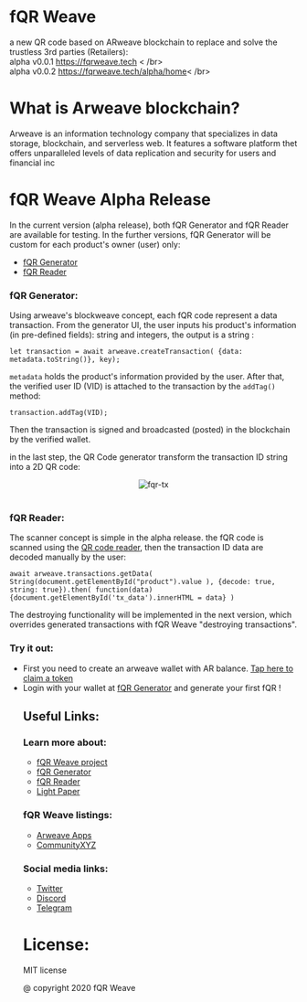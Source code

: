 # fQR Weave
a new QR code based on ARweave blockchain to replace and solve the trustless 3rd parties (Retailers): 
<br>alpha v0.0.1 https://fqrweave.tech < /br>
<br>alpha v0.0.2 https://fqrweave.tech/alpha/home< /br>

<h1>What is Arweave blockchain?</h1>
<p>Arweave is an information technology company that specializes in data storage, blockchain, and serverless web. It features a software platform thet offers unparalleled levels of data replication and security for users and financial inc</p>

<h1>fQR Weave Alpha Release</h1>
<p>In the current version (alpha release), both fQR Generator and fQR Reader are available for testing. In the further versions, fQR Generator will be custom for each
product's owner (user) only:</p>
<ul>
  <li> <a href="https://hjyckowqnnzrgirl3sqwz65youx2t75fsaojrea2odcjos5xjf3q.arweave.net/OnAlOtBrcxMiK9yhbPu4dS-p_6WQHJiQGnDEl0u3SXc">fQR Generator</a> </li>
  <li> <a href="https://ahuakhbrcivsfiiwvukizwxihgtm7voycntibfrtog2a53oeajba.arweave.net/AegFHDESKyKhFq0UjNroOabP1dgTZoCWM3G0Du3EAkI">fQR Reader</a> </li>
</ul>

 <h3>fQR Generator:</h3>
 Using arweave's blockweave concept, each fQR code represent a data transaction. From the generator UI, the user inputs his product's information (in pre-defined fields): string and integers, the output is a string :


`let transaction = await arweave.createTransaction( {data: metadata.toString()}, key);`

`metadata` holds the product's information provided by the user. After that, the verified user ID (VID) is attached to the transaction by the `addTag()` method:

`transaction.addTag(VID);`

Then the transaction is signed and broadcasted (posted) in the blockchain by the verified wallet.

in the last step, the QR Code generator transform the transaction ID string into a 2D QR code:

  <center><img src="https://i.ibb.co/P4jJbyL/fqr-tx.png" alt="fqr-tx" border="0"></center><br>

<h3>fQR Reader:</h3>
The scanner concept is simple in the alpha release. the fQR code is scanned using the <a href="https://github.com/wojak-frog/ARweave-fQR/blob/master/fqrReader/bundle.js">QR code reader</a>, then the transaction ID data are decoded manually by the user:

  `await arweave.transactions.getData( String(document.getElementById("product").value ), {decode: true, string: true}).then( function(data) {document.getElementById('tx_data').innerHTML = data} )`
  
The destroying functionality will be implemented in the next version, which overrides generated transactions with fQR Weave "destroying transactions".

<h3>Try it out:</h3>
<ul>
  <li>First you need to create an arweave wallet with AR balance. <a href="https://www.arweave.org/wallet">Tap here to claim a token</a></li>
  <li>Login with your wallet at <a href="https://chko2ym6yzz34hzmtt6mycaozsese5cgqkhwbupw7xillsm5qm4a.arweave.net/EdTtYZ7Gc74fLJz8zAgOzIkidEaCj2DR9v3Qtcmdgzg">fQR Generator</a> and generate your first fQR !</li>
  

<h2>Useful Links:</h2>

  <h3>Learn more about:</h3>
  <ul>
    <li><a href="https://l33wlywrm5ainklcefljurvcbxamf5o2cujqgfda5xzi2powi3ga.arweave.net/Xvdl4tFnQIapYiFWmkaiDcDC9doVEwMUYO3yjT3WRsw">fQR Weave project</a></li>
    <li><a href="https://hjyckowqnnzrgirl3sqwz65youx2t75fsaojrea2odcjos5xjf3q.arweave.net/OnAlOtBrcxMiK9yhbPu4dS-p_6WQHJiQGnDEl0u3SXc">fQR Generator<a></li>
    <li><a href="https://ahuakhbrcivsfiiwvukizwxihgtm7voycntibfrtog2a53oeajba.arweave.net/AegFHDESKyKhFq0UjNroOabP1dgTZoCWM3G0Du3EAkI">fQR Reader</a></li>
    <li><a href="https://fqrweave.tech/docs/fQR-Weave-Lightpaper.pdf">Light Paper</a></li>
  </ul>

  
  <h3>fQR Weave listings:</h3>
  <ul>
  <li><a href="https://mtfvznw2pwxykoicvxpoe7ao5rp4nhaueueux2bbe4klxankdhra.arweave.net/ZMtcttp9r4U5Aq3e4nwO7F_GnBQlCUvoIScUu4GqGeI/#">Arweave Apps</a></li>
  <li><a href="https://community.xyz/#l4iqeiSb4oJrpByg6rgiXlW1iF3cgjXLbHdG2JvAC_c">CommunityXYZ</a></li>
  </ul>
  
  <h3>Social media links:</h3>
  <ul>
  <li><a href="https://twitter.com/Fqr_Weave">Twitter</a></li>
  <li><a href="https://discord.com/invite/pcdGGs">Discord</a></li>
  <li><a href="https://t.me/fqr_weave">Telegram</a></li>
  </ul>
  
  <h1>License:</h1>
  <p>MIT license</p>
  <p>@ copyright 2020 fQR Weave</p>
 
